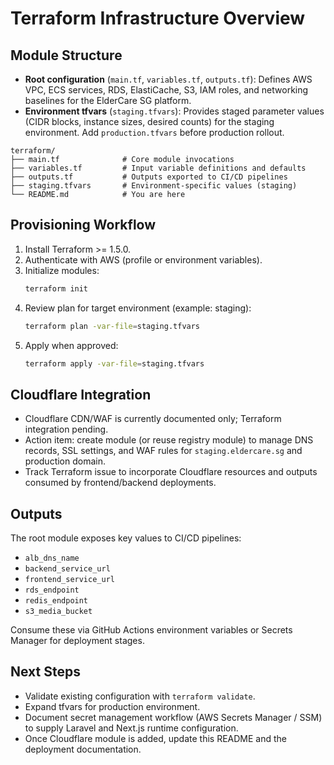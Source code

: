 # Terraform Infrastructure Overview

## Module Structure
- **Root configuration** (`main.tf`, `variables.tf`, `outputs.tf`): Defines AWS VPC, ECS services, RDS, ElastiCache, S3, IAM roles, and networking baselines for the ElderCare SG platform.
- **Environment tfvars** (`staging.tfvars`): Provides staged parameter values (CIDR blocks, instance sizes, desired counts) for the staging environment. Add `production.tfvars` before production rollout.

```
terraform/
├── main.tf              # Core module invocations
├── variables.tf         # Input variable definitions and defaults
├── outputs.tf           # Outputs exported to CI/CD pipelines
├── staging.tfvars       # Environment-specific values (staging)
└── README.md            # You are here
```

## Provisioning Workflow
1. Install Terraform >= 1.5.0.
2. Authenticate with AWS (profile or environment variables).
3. Initialize modules:
   ```bash
   terraform init
   ```
4. Review plan for target environment (example: staging):
   ```bash
   terraform plan -var-file=staging.tfvars
   ```
5. Apply when approved:
   ```bash
   terraform apply -var-file=staging.tfvars
   ```

## Cloudflare Integration
- Cloudflare CDN/WAF is currently documented only; Terraform integration pending.
- Action item: create module (or reuse registry module) to manage DNS records, SSL settings, and WAF rules for `staging.eldercare.sg` and production domain.
- Track Terraform issue to incorporate Cloudflare resources and outputs consumed by frontend/backend deployments.

## Outputs
The root module exposes key values to CI/CD pipelines:
- `alb_dns_name`
- `backend_service_url`
- `frontend_service_url`
- `rds_endpoint`
- `redis_endpoint`
- `s3_media_bucket`

Consume these via GitHub Actions environment variables or Secrets Manager for deployment stages.

## Next Steps
- Validate existing configuration with `terraform validate`.
- Expand tfvars for production environment.
- Document secret management workflow (AWS Secrets Manager / SSM) to supply Laravel and Next.js runtime configuration.
- Once Cloudflare module is added, update this README and the deployment documentation.
